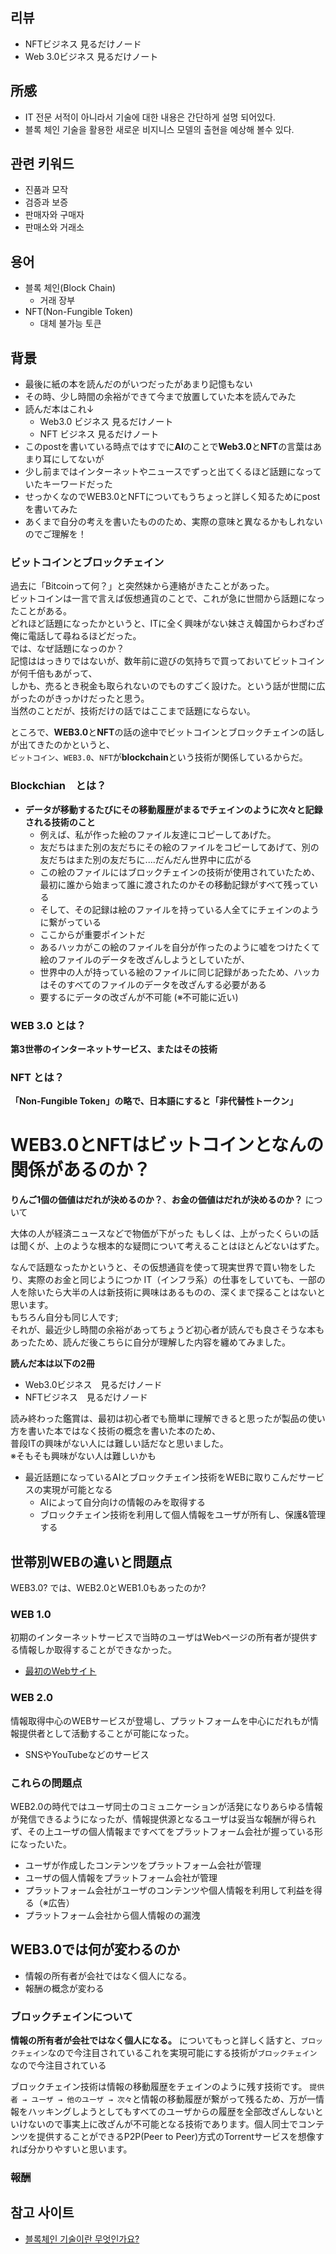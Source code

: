 




## 리뷰

- NFTビジネス 見るだけノード
- Web 3.0ビジネス 見るだけノート



## 所感

- IT 전문 서적이 아니라서 기술에 대한 내용은 간단하게 설명 되어있다.
- 블록 체인 기술을 활용한 새로운 비지니스 모델의 출현을 예상해 볼수 있다.


## 관련 키워드

- 진품과 모작
- 검증과 보증
- 판매자와 구매자
- 판매소와 거래소

## 용어

- 블록 체인(Block Chain)
  - 거래 장부
- NFT(Non-Fungible Token)
  - 대체 불가능 토큰



## 背景

- 最後に紙の本を読んだのがいつだったがあまり記憶もない
- その時、少し時間の余裕ができて今まで放置していた本を読んでみた
- 読んだ本はこれ↓
  - Web3.0 ビジネス 見るだけノート
  - NFT ビジネス 見るだけノート
- このpostを書いている時点ではすでに**AI**のことで**Web3.0**と**NFT**の言葉はあまり耳にしてないが
- 少し前まではインターネットやニュースでずっと出てくるほど話題になっていたキーワードだった
- せっかくなのでWEB3.0とNFTについてもうちょっと詳しく知るためにpostを書いてみた
- あくまで自分の考えを書いたもののため、実際の意味と異なるかもしれないのでご理解を！


### ビットコインとブロックチェイン

過去に「Bitcoinって何？」と突然妹から連絡がきたことがあった。  
ビットコインは一言で言えば仮想通貨のことで、これが急に世間から話題になったことがある。  
どれほど話題になったかというと、ITに全く興味がない妹さえ韓国からわざわざ俺に電話して尋ねるほどだった。  
では、なぜ話題になっのか？  
記憶ははっきりではないが、数年前に遊びの気持ちで買っておいてビットコインが何千倍もあがって、  
しかも、売るとき税金も取られないのでものすごく設けた。という話が世間に広がったのがきっかけだったと思う。  
当然のことだが、技術だけの話ではここまで話題にならない。  


ところで、**WEB3.0**と**NFT**の話の途中でビットコインとブロックチェインの話しが出てきたのかというと、  
`ビットコイン`、`WEB3.0`、`NFT`が**blockchain**という技術が関係しているからだ。  


### Blockchian　とは？

 - **データが移動するたびにその移動履歴がまるでチェインのように次々と記録される技術のこと**
   - 例えば、私が作った絵のファイル友達にコピーしてあげた。
   - 友だちはまた別の友だちにその絵のファイルをコピーしてあげて、別の友だちはまた別の友だちに....だんだん世界中に広がる
   - この絵のファイルにはブロックチェインの技術が使用されていたため、最初に誰から始まって誰に渡されたのかその移動記録がすべて残っている
   - そして、その記録は絵のファイルを持っている人全てにチェインのように繋がっている
   - ここからが重要ポイントだ
   - あるハッカがこの絵のファイルを自分が作ったのように嘘をつけたくて絵のファイルのデータを改ざんしようとしていたが、
   - 世界中の人が持っている絵のファイルに同じ記録があったため、ハッカはそのすべてのファイルのデータを改ざんする必要がある
   - 要するにデータの改ざんが不可能 (※不可能に近い)










### WEB 3.0 とは？

**第3世帯のインターネットサービス、またはその技術**


###  NFT とは？

**「Non-Fungible Token」の略で、日本語にすると「非代替性トークン」**



# WEB3.0とNFTはビットコインとなんの関係があるのか？








**りんご1個の価値はだれが決めるのか？**、**お金の価値はだれが決めるのか？**
について

大体の人が経済ニュースなどで物価が下がった もしくは、上がったくらいの話は聞くが、上のような根本的な疑問について考えることはほとんどないはずた。





なんで話題なったかというと、その仮想通貨を使って現実世界で買い物をしたり、実際のお金と同じようにつか
IT（インフラ系）の仕事をしていても、一部の人を除いたら大半の人は新技術に興味はあるものの、深くまで探ることはないと思います。<br>
もちろん自分も同じ人です;<br>
それが、最近少し時間の余裕があってちょうど初心者が読んでも良さそうな本もあったため、読んだ後こちらに自分が理解した内容を纏めてみました。<br>

**読んだ本は以下の2冊**

- Web3.0ビジネス　見るだけノード
- NFTビジネス　見るだけノード

読み終わった鑑賞は、最初は初心者でも簡単に理解できると思ったが製品の使い方を書いた本ではなく技術の概念を書いた本のため、<br>
普段ITの興味がない人には難しい話だなと思いました。<br>
※そもそも興味がない人は難しいかも<br>



- 最近話題になっているAIとブロックチェイン技術をWEBに取りこんだサービスの実現が可能となる
  - AIによって自分向けの情報のみを取得する
  - ブロックチェイン技術を利用して個人情報をユーザが所有し、保護&管理する

## 世帯別WEBの違いと問題点

WEB3.0? では、WEB2.0とWEB1.0もあったのか?

### WEB 1.0

初期のインターネットサービスで当時のユーザはWebページの所有者が提供する情報しか取得することができなかった。

- [最初のWebサイト](http://info.cern.ch/)

### WEB 2.0

情報取得中心のWEBサービスが登場し、プラットフォームを中心にだれもが情報提供者として活動することが可能になった。

- SNSやYouTubeなどのサービス

### これらの問題点

WEB2.0の時代ではユーザ同士のコミュニケーションが活発になりあらゆる情報が発信できるようになったが、情報提供源となるユーザは妥当な報酬が得られず、その上ユーザの個人情報まですべてをプラットフォーム会社が握っている形になったいた。

- ユーザが作成したコンテンツをプラットフォーム会社が管理
- ユーザの個人情報をプラットフォーム会社が管理
- プラットフォーム会社がユーザのコンテンツや個人情報を利用して利益を得る（※広告）
- プラットフォーム会社から個人情報のの漏洩

## WEB3.0では何が変わるのか

- 情報の所有者が会社ではなく個人になる。
- 報酬の概念が変わる

### ブロックチェインについて

**情報の所有者が会社ではなく個人になる。** についてもっと詳しく話すと、`ブロックチェイン`なので今注目されているこれを実現可能にする技術が`ブロックチェイン`なので今注目されている

ブロックチェイン技術は情報の移動履歴をチェインのように残す技術です。
`提供者 → ユーザ → 他のユーザ → 次々`と情報の移動履歴が繋がって残るため、万が一情報をハッキングしようとしてもすべてのユーザからの履歴を全部改ざんしないといけないので事実上に改ざんが不可能となる技術であります。個人同士でコンテンツを提供することができるP2P(Peer to Peer)方式のTorrentサービスを想像すれば分かりやすいと思います。


### 報酬





## 참고 사이트

- [블록체인 기술이란 무엇인가요?](https://aws.amazon.com/ko/what-is/blockchain/?aws-products-all.sort-by=item.additionalFields.productNameLowercase&aws-products-all.sort-order=asc)